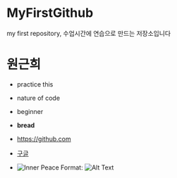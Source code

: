 # MyFirstGithub
my first repository, 수업시간에 연습으로 만드는 저장소입니다 

# 원근희
* practice this 
* nature of code 
* beginner
* **bread**

* https://github.com
* [구글](https://google.com)
* ![Inner Peace](images.1357_974_0.gif)
Format: ![Alt Text](url)
